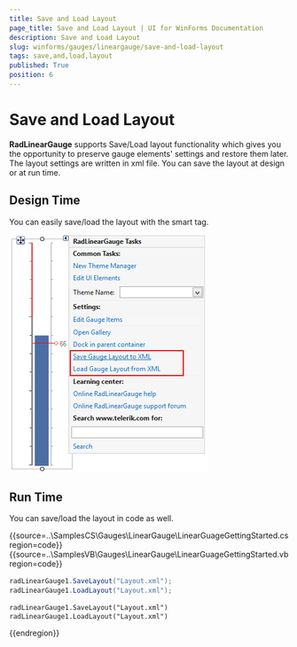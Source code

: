 ```yaml
---
title: Save and Load Layout
page_title: Save and Load Layout | UI for WinForms Documentation
description: Save and Load Layout
slug: winforms/gauges/lineargauge/save-and-load-layout
tags: save,and,load,layout
published: True
position: 6
---
```


# Save and Load Layout



__RadLinearGauge__ supports Save/Load layout functionality which gives you the opportunity to preserve gauge elements' settings and restore them later. The layout settings are written in xml file. You can save the layout at design or at run time.
      

## Design Time

You can easily save/load the layout with the smart tag.

![lineargauge-save-and-load-layout 001](images/lineargauge-save-and-load-layout001.png)

## Run Time

You can save/load the layout in code as well. 

{{source=..\SamplesCS\Gauges\LinearGauge\LinearGuageGettingStarted.cs region=code}} 
{{source=..\SamplesVB\Gauges\LinearGauge\LinearGuageGettingStarted.vb region=code}} 

````C#
radLinearGauge1.SaveLayout("Layout.xml");
radLinearGauge1.LoadLayout("Layout.xml");

````
````VB.NET
radLinearGauge1.SaveLayout("Layout.xml")
radLinearGauge1.LoadLayout("Layout.xml")

````

{{endregion}} 



